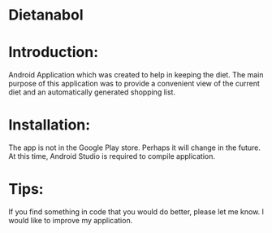 # Dietanabol
# Introduction:
Android Application which was created to help in keeping the diet. 
The main purpose of this application was to provide a convenient view of the current diet and an automatically generated shopping list.

# Installation:
The app is not in the Google Play store. Perhaps it will change in the future. At this time, Android Studio is required to compile application.

# Tips:
If you find something in code that you would do better, please let me know. I would like to improve my application.
